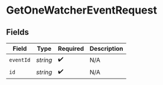 # GetOneWatcherEventRequest


## Fields

| Field              | Type               | Required           | Description        |
| ------------------ | ------------------ | ------------------ | ------------------ |
| `eventId`          | *string*           | :heavy_check_mark: | N/A                |
| `id`               | *string*           | :heavy_check_mark: | N/A                |
